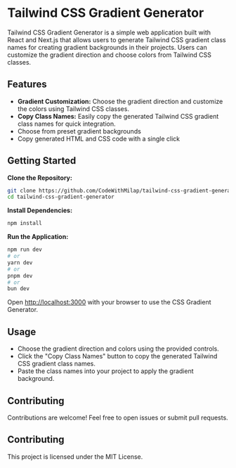 # Tailwind CSS Gradient Generator

Tailwind CSS Gradient Generator is a simple web application built with React and Next.js that allows users to generate Tailwind CSS gradient class names for creating gradient backgrounds in their projects. Users can customize the gradient direction and choose colors from Tailwind CSS classes.

## Features
-  **Gradient Customization:** Choose the gradient direction and customize the colors using Tailwind CSS classes.
- **Copy Class Names:** Easily copy the generated Tailwind CSS gradient class names for quick integration.
- Choose from preset gradient backgrounds
- Copy generated HTML and CSS code with a single click

## Getting Started

**Clone the Repository:**
   ```bash
   git clone https://github.com/CodeWithMilap/tailwind-css-gradient-generator.git
   cd tailwind-css-gradient-generator
```

**Install Dependencies:**
    
```bash
npm install
```

**Run the Application:**

```bash
npm run dev
# or
yarn dev
# or
pnpm dev
# or
bun dev
```

Open [http://localhost:3000](http://localhost:3000) with your browser to use the CSS Gradient Generator.

## Usage
- Choose the gradient direction and colors using the provided controls.
- Click the "Copy Class Names" button to copy the generated Tailwind CSS gradient class names.
- Paste the class names into your project to apply the gradient background.

## Contributing
Contributions are welcome! Feel free to open issues or submit pull requests.

## Contributing
This project is licensed under the MIT License.

